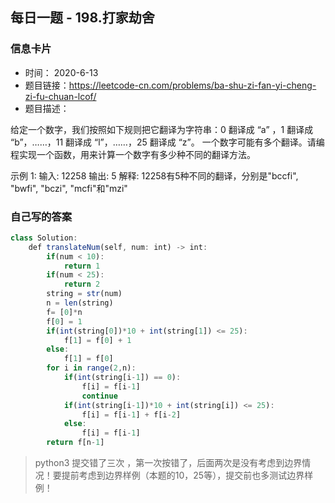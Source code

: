 ## 每日一题 - 198.打家劫舍
### 信息卡片 

- 时间： 2020-6-13
- 题目链接：https://leetcode-cn.com/problems/ba-shu-zi-fan-yi-cheng-zi-fu-chuan-lcof/
- 题目描述：

给定一个数字，我们按照如下规则把它翻译为字符串：0 翻译成 “a” ，1 翻译成 “b”，……，11 翻译成 “l”，……，25 翻译成 “z”。
一个数字可能有多个翻译。请编程实现一个函数，用来计算一个数字有多少种不同的翻译方法。

示例 1:
输入: 12258
输出: 5
解释: 12258有5种不同的翻译，分别是"bccfi", "bwfi", "bczi", "mcfi"和"mzi"
     
### 自己写的答案

```js
class Solution:
    def translateNum(self, num: int) -> int:
        if(num < 10):
            return 1
        if(num < 25):
            return 2
        string = str(num)
        n = len(string)
        f= [0]*n
        f[0] = 1
        if(int(string[0])*10 + int(string[1]) <= 25):
            f[1] = f[0] + 1
        else:
            f[1] = f[0]
        for i in range(2,n):
            if(int(string[i-1]) == 0):
                f[i] = f[i-1]
                continue
            if(int(string[i-1])*10 + int(string[i]) <= 25):
                f[i] = f[i-1] + f[i-2]
            else:
                f[i] = f[i-1]
        return f[n-1]

```
> python3
>提交错了三次 ，第一次按错了，后面两次是没有考虑到边界情况！要提前考虑到边界样例（本题的10，25等），提交前也多测试边界样例！
